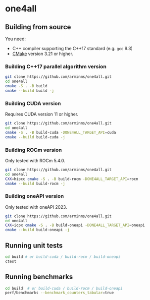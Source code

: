 # one4all
<!-- A framework to streamline developing for CUDA, ROCm and oneAPI at the same time. -->
## Building from source
You need:
- C++ compiler supporting the C++17 standard (e.g. `gcc` 9.3)
- [CMake](https://cmake.org/) version 3.21 or higher.


### Building C++17 parallel algorithm version
```bash
git clone https://github.com/arminms/one4all.git
cd one4all
cmake -S . -B build
cmake --build build -j
```
### Building CUDA version
Requires CUDA version 11 or higher.
```bash
git clone https://github.com/arminms/one4all.git
cd one4all
cmake -S . -B build-cuda -DONE4ALL_TARGET_API=cuda
cmake --build build-cuda -j
```
### Building ROCm version
Only tested with ROCm 5.4.0.
```bash
git clone https://github.com/arminms/one4all.git
cd one4all
CXX=hipcc cmake -S . -B build-rocm -DONE4ALL_TARGET_API=rocm
cmake --build build-rocm -j
```
### Building oneAPI version
Only tested with oneAPI 2023.
```bash
git clone https://github.com/arminms/one4all.git
cd one4all
CXX=icpx cmake -S . -B build-oneapi -DONE4ALL_TARGET_API=oneapi
cmake --build build-oneapi -j
```
## Running unit tests
```bash
cd build # or build-cuda / build-rocm / build-oneapi
ctest
```
## Running benchmarks
```bash
cd build  # or build-cuda / build-rocm / build-oneapi
perf/benchmarks --benchmark_counters_tabular=true
```

<!-- wget -qO- "https://cmake.org/files/v3.26/cmake-3.26.0-rc4-linux-x86_64.tar.gz" | tar --strip-components=1 -xz -C ~/.local
```
## Install oneAPI
```
ln -s ${PWD}/opt ~/opt
wget https://registrationcenter-download.intel.com/akdlm/irc_nas/19079/l_BaseKit_p_2023.0.0.25537_offline.sh
wget https://registrationcenter-download.intel.com/akdlm/irc_nas/19084/l_HPCKit_p_2023.0.0.25400_offline.sh
module load intel-opencl
sh ./l_BaseKit_p_2023.0.0.25537_offline.sh -a -c
sh ./l_HPCKit_p_2023.0.0.25400_offline.sh -a -c
sh oneapi-for-nvidia-gpus-2023.0.0-linux.sh --install-dir ~/opt/intel/oneapi
sh oneapi-for-amd-gpus-2023.0.0-linux.sh --install-dir ~/opt/intel/oneapi
patchelf --set-rpath /cvmfs/soft.computecanada.ca/easybuild/software/2020/Core/gcccore/9.3.0/lib64:/cvmfs/soft.computecanada.ca/gentoo/2020/lib64 /project/6004016/asobhani/opt/intel/oneapi/compiler/2023.0.0/linux/bin/sycl-ls
```

https://codeplay.com/portal/blogs/2022/12/16/bringing-nvidia-and-amd-support-to-oneapi.html

https://developer.codeplay.com/products/oneapi/nvidia/home/
https://developer.codeplay.com/products/oneapi/nvidia/2023.0.0/guides/get-started-guide-nvidia

https://developer.codeplay.com/products/oneapi/amd/home/
https://developer.codeplay.com/products/oneapi/amd/2023.0.0/guides/get-started-guide-amd.html

## Build on gra1339
```
CXX=/opt/rocm-5.4.0/bin/hipcc cmake -S . -B build -DTBB_INCLUDE_DIR=~/.local/include -DTBB_LIBRARY=~/.local/lib
```

```
strings /usr/lib/x86_64-linux-gnu/libstdc++.so.6 | grep GLIBCXX
```
 -->
